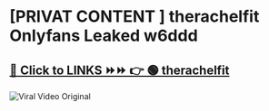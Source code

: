 
 # [PRIVAT CONTENT ] therachelfit Onlyfans Leaked w6ddd

## <h2><a href="https://clipsfans.com/therachelfit&ref=git">🔗 Click to LINKS ⏩⏩ 👉 🟢 therachelfit </a></h2>

<a href="https://clipsfans.com/therachelfit&ref=git" rel="nofollow" data-target="animated-image.originalLink"><img src="https://i.ibb.co.com/xMMVF88/686577567.gif" alt="Viral Video Original" style="max-width: 100%; display: inline-block;" data-target="animated-image.originalImage"></a>

